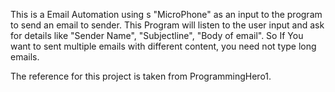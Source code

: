 This is a Email Automation using s "MicroPhone" as an input to the program to send an email to sender. 
This Program will listen to the user input and ask for details like "Sender Name", "Subjectline", "Body of email". 
So If You want to sent multiple emails with different content, you need not type long emails.

The reference for this project is taken from ProgrammingHero1.

